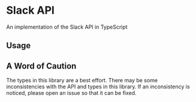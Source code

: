 # Slack API

An implementation of the Slack API in TypeScript

## Usage

## A Word of Caution

The types in this library are a best effort. There may be some inconsistencies with the API and types in this library. If an inconsistency is noticed, please open an issue so that it can be fixed.
